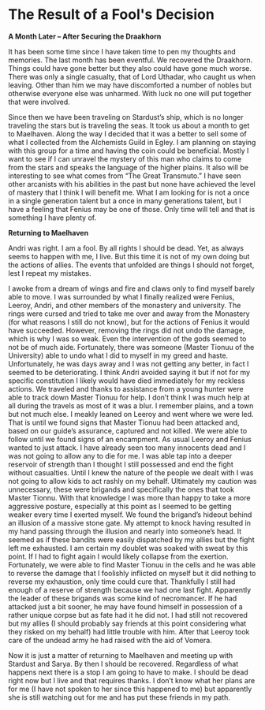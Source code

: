 <!-- TITLE: The Result of a Fool's Decision -->
<!-- SUBTITLE: Excerpts from the Journal of Uri Tahlomah -->

# The Result of a Fool's Decision

**A Month Later – After Securing the Draakhorn**

It has been some time since I have taken time to pen my thoughts and memories. The last month has been eventful. We recovered the Draakhorn. Things could have gone better but they also could have gone much worse. There was only a single casualty, that of Lord Uthadar, who caught us when leaving. Other than him we may have discomforted a number of nobles but otherwise everyone else was unharmed. With luck no one will put together that were involved.

Since then we have been traveling on Stardust’s ship, which is no longer traveling the stars but is traveling the seas. It took us about a month to get to Maelhaven. Along the way I decided that it was a better to sell some of what I collected from the Alchemists Guild in Egley. I am planning on staying with this group for a time and having the coin could be beneficial. Mostly I want to see if I can unravel the mystery of this man who claims to come from the stars and speaks the language of the higher plains. It also will be interesting to see what comes from “The Great Transmuto.” I have seen other arcanists with his abilities in the past but none have achieved the level of mastery that I think I will benefit me. What I am looking for is not a once in a single generation talent but a once in many generations talent, but I have a feeling that Fenius may be one of those. Only time will tell and that is something I have plenty of.

**Returning to Maelhaven**

Andri was right. I am a fool. By all rights I should be dead. Yet, as always seems to happen with me, I live. But this time it is not of my own doing but the actions of allies. The events that unfolded are things I should not forget, lest I repeat my mistakes.

I awoke from a dream of wings and fire and claws only to find myself barely able to move. I was surrounded by what I finally realized were Fenius, Leeroy, Andri, and other members of the monastery and university. The rings were cursed and tried to take me over and away from the Monastery (for what reasons I still do not know), but for the actions of Fenius it would have succeeded. However, removing the rings did not undo the damage, which is why I was so weak. Even the intervention of the gods seemed to not be of much aide. Fortunately, there was someone (Master Tionuu of the University) able to undo what I did to myself in my greed and haste. Unfortunately, he was days away and I was not getting any better, in fact I seemed to be deteriorating. I think Andri avoided saying it but if not for my specific constitution I likely would have died immediately for my reckless actions. We traveled and thanks to assistance from a young hunter were able to track down Master Tionuu for help. I don’t think I was much help at all during the travels as most of it was a blur. I remember plains, and a town but not much else. I meakly leaned on Leeroy and went where we were led. That is until we found signs that Master Tionuu had been attacked and, based on our guide’s assurance, captured and not killed. We were able to follow until we found signs of an encampment. As usual Leeroy and Fenius wanted to just attack. I have already seen too many innocents dead and I was not going to allow any to die for me. I was able tap into a deeper reservoir of strength than I thought I still possessed and end the fight without casualties. Until I knew the nature of the people we dealt with I was not going to allow kids to act rashly on my behalf. Ultimately my caution was unnecessary, these were brigands and specifically the ones that took Master Tionnu. With that knowledge I was more than happy to take a more aggressive posture, especially at this point as I seemed to be getting weaker every time I exerted myself. We found the brigand’s hideout behind an illusion of a massive stone gate. My attempt to knock having resulted in my hand passing through the illusion and nearly into someone’s head. It seemed as if these bandits were easily dispatched by my allies but the fight left me exhausted. I am certain my doublet was soaked with sweat by this point. If I had to fight again I would likely collapse from the exertion. Fortunately, we were able to find Master Tionuu in the cells and he was able to reverse the damage that I foolishly inflicted on myself but it did nothing to reverse my exhaustion, only time could cure that. Thankfully I still had enough of a reserve of strength because we had one last fight. Apparently the leader of these brigands was some kind of necromancer. If he had attacked just a bit sooner, he may have found himself in possession of a rather unique corpse but as fate had it he did not. I had still not recovered but my allies (I should probably say friends at this point considering what they risked on my behalf) had little trouble with him. After that Leeroy took care of the undead army he had raised with the aid of Vomera.

Now it is just a matter of returning to Maelhaven and meeting up with Stardust and Sarya. By then I should be recovered. Regardless of what happens next there is a stop I am going to have to make. I should be dead right now but I live and that requires thanks. I don’t know what her plans are for me (I have not spoken to her since this happened to me) but apparently she is still watching out for me and has put these friends in my path.
